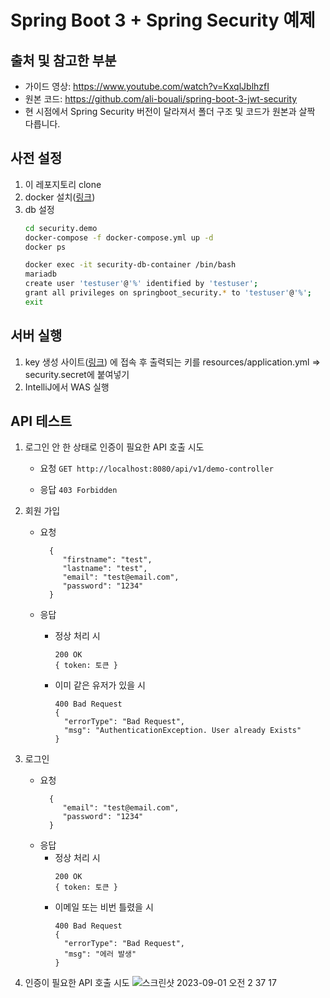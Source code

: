 # Spring Boot 3 + Spring Security 예제

## 출처 및 참고한 부분
- 가이드 영상: https://www.youtube.com/watch?v=KxqlJblhzfI
- 원본 코드: https://github.com/ali-bouali/spring-boot-3-jwt-security
- 현 시점에서 Spring Security 버전이 달라져서 폴더 구조 및 코드가 원본과 살짝 다릅니다.

## 사전 설정
1. 이 레포지토리 clone
2. docker 설치([링크](https://www.docker.com/))
3. db 설정
   ```bash
   cd security.demo
   docker-compose -f docker-compose.yml up -d
   docker ps
   
   docker exec -it security-db-container /bin/bash
   mariadb
   create user 'testuser'@'%' identified by 'testuser';
   grant all privileges on springboot_security.* to 'testuser'@'%';
   exit
   ```

## 서버 실행

1. key 생성
   사이트([링크](https://generate-random.org/encryption-key-generator?count=1&bytes=256&cipher=aes-256-cbc&string=&password=))
   에 접속 후 출력되는 키를 resources/application.yml => security.secret에 붙여넣기
2. IntelliJ에서 WAS 실행

## API 테스트

1. 로그인 안 한 상태로 인증이 필요한 API 호출 시도  
   - 요청
   `GET http://localhost:8080/api/v1/demo-controller`

   - 응답
   `403 Forbidden`


2. 회원 가입  
   - 요청
       ```POST http://localhost:8080/api/v1/auth/register
         {
            "firstname": "test",
            "lastname": "test",
            "email": "test@email.com",
            "password": "1234"
         }
     ```

   - 응답
      - 정상 처리 시
          ```
         200 OK
         { token: 토큰 }
         ```
   
      - 이미 같은 유저가 있을 시
         ```
         400 Bad Request
         {
           "errorType": "Bad Request",
           "msg": "AuthenticationException. User already Exists"
         }
         ```

3. 로그인
   - 요청
       ```POST http://localhost:8080/api/v1/auth/authenticate
         {
            "email": "test@email.com",
            "password": "1234"
         }
     ```
   - 응답
      - 정상 처리 시
        ```
        200 OK
        { token: 토큰 }
        ```
       - 이메일 또는 비번 틀렸을 시
         ```
         400 Bad Request
         {
           "errorType": "Bad Request",
           "msg": "에러 발생"
         }
         ```
4. 인증이 필요한 API 호출 시도
![스크린샷 2023-09-01 오전 2 37 17](https://github.com/chunghee-hwang/spring-boot-3-security/assets/20486811/1b5c388c-3a10-4afe-aae7-a2db2d63232e)


